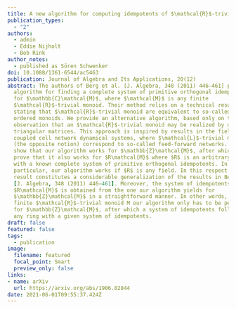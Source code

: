 ```yaml
---
title: A new algorithm for computing idempotents of $\mathcal{R}$-trivial monoids
publication_types:
  - "2"
authors:
  - admin
  - Eddie Nijholt
  - Bob Rink
author_notes:
  - published as Sören Schwenker
doi: 10.1088/1361-6544/ac5463
publication: Journal of Algebra and Its Applications, 20(12)
abstract: The authors of Berg et al. [J. Algebra, 348 (2011) 446–461] provide an
  algorithm for finding a complete system of primitive orthogonal idempotents
  for $\mathbb{C}\mathcal{M}$, where $\mathcal{M}$ is any finite
  $\mathcal{R}$-trivial monoid. Their method relies on a technical result
  stating that $\mathcal{R}$-trivial monoid are equivalent to so-called weakly
  ordered monoids. We provide an alternative algorithm, based only on the simple
  observation that an $\mathcal{R}$-trivial monoid may be realized by upper
  triangular matrices. This approach is inspired by results in the field of
  coupled cell network dynamical systems, where $\mathcal{L}$-trivial monoids
  (the opposite notion) correspond to so-called feed-forward networks. We first
  show that our algorithm works for $\mathbb{Z}\mathcal{M}$, after which we
  prove that it also works for $R\mathcal{M}$ where $R$ is an arbitrary ring
  with a known complete system of primitive orthogonal idempotents. In
  particular, our algorithm works if $R$ is any field. In this respect our
  result constitutes a considerable generalization of the results in Berg et al.
  [J. Algebra, 348 (2011) 446–461]. Moreover, the system of idempotents for
  $R\mathcal{M}$ is obtained from the one our algorithm yields for
  $\mathbb{Z}\mathcal{M}$ in a straightforward manner. In other words, for any
  finite $\mathcal{R}$-trivial monoid M our algorithm only has to be performed
  for $\mathbb{Z}\mathcal{M}$, after which a system of idempotents follows for
  any ring with a given system of idempotents.
draft: false
featured: false
tags:
  - publication
image:
  filename: featured
  focal_point: Smart
  preview_only: false
links: 
- name: arXiv
  url: https://arxiv.org/abs/1906.02844
date: 2021-06-01T09:55:37.424Z
---
```

